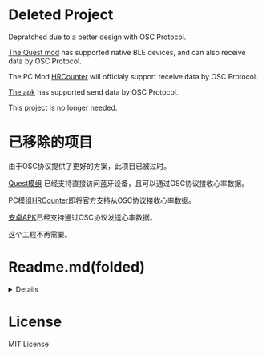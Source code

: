 # Deleted Project

Depratched due to a better design with OSC Protocol.

[The Quest mod](https://github.com/frto027/HeartBeatLanClientBSQuest) has supported native BLE devices, and can also receive data by OSC Protocol.

The PC Mod [HRCounter](https://github.com/qe201020335/HRCounter) will officialy support receive data by OSC Protocol.

[The apk](https://github.com/frto027/HeartbeatLanServer) has supported send data by OSC Protocol.

This project is no longer needed.

# 已移除的项目

由于OSC协议提供了更好的方案，此项目已被过时。

[Quest模组](https://github.com/frto027/HeartBeatLanClientBSQuest) 已经支持直接访问蓝牙设备，且可以通过OSC协议接收心率数据。

PC模组[HRCounter](https://github.com/qe201020335/HRCounter)即将官方支持从OSC协议接收心率数据。

[安卓APK](https://github.com/frto027/HeartbeatLanServer)已经支持通过OSC协议发送心率数据。

这个工程不再需要。

# Readme.md(folded)

<details>
    
# HeartbeatLanReceiver

[中文](README.cn.md)

Receive heartrate via UDP LAN, and do more things.

# Fast setup for BeatSaber(PCVR)

TLDR all steps are...

1. Open the heartrate BLE device
2. Open Android APP
3. Open the Desktop APP
4. Open the game

Do the following thing for the first setup.

1. Pair your BLE Heartrate devices with your Andorid phone.
2. Ensure the android device and your computer connect to same network.
3. Install and open the Android app, select the heart devices you want broadcast.
4. In your computer, install and open this app.
5. (Optional)Open [the web browser](http://127.0.0.1:8842) to see all datas form BLE devices.
6. Install HRCounter mod for your beatsaber game, and use the config file. A pre configured mod is included in the software.
7. play the game.

The config file:
```json
{"DataSource":"WebRequest","FeedLink":"http://127.0.0.1:8842/heart"}
```

everything works fine. It will work fine. I trust it!

# Fast setup for BeatSaber(Quest)

[Please use this mod](https://github.com/frto027/HeartBeatLanClientBSQuest)!

# What it does

```mermaid
graph TD;
    POLAR_H10[Polar H10]
    SMART_WATCH[Shart watch, broadcast heartrate]
    BLE_DEV[other BLE heartrate devs]
    PHONE[sender, phone, android apk]
    BEATSABER[receiver, beatsaber quest mod]
    PCAPP[receiver,a webpage server <b>YOU ARE HERE</b>]
    BEATSABER_PC[Beatsaber PC game with HRCounter mod]
    BROWSER[browser to view config and datas]

    POLAR_H10--bluetooth-->PHONE;
    SMART_WATCH--bluetooth-->PHONE;
    BLE_DEV--bluetooth-->PHONE;
    PHONE--LAN-->BEATSABER;
    PHONE--LAN-->PCAPP;
    PHONE--LAN-->...;

    PCAPP--127.0.0.1:xxxx-->BROWSER;
    PCAPP--HRCounter protocol-->BEATSABER_PC;
    PCAPP--a web ui TODO-->OBS

```
- [Android phone](https://github.com/frto027/HeartbeatLanServer/releases/latest) apk download here
- [HRCounter](https://github.com/qe201020335/HRCounter) A fast config generator is included in this software.

The broadcast only used for server-pair. It is all private UDP connection if you turn off it after paried.

TODO List:

- ~~make port number configurable~~ make a [issue](https://github.com/frto027/HeartbeatLanClient/issues) if anybody need this feature
- a beautiful heart ui for OBS
- maybe support other games
</details>

# License

MIT License
